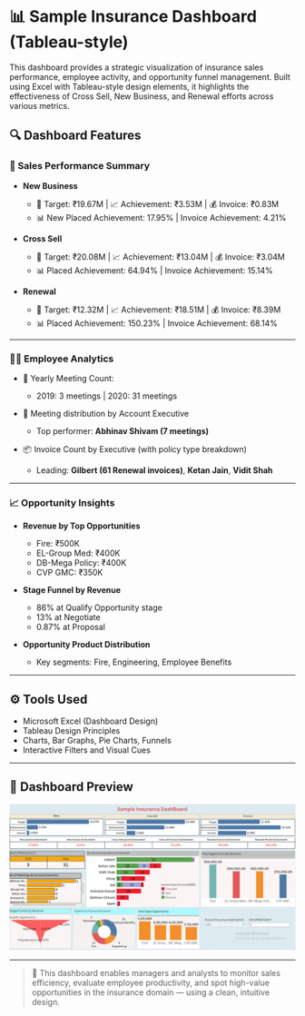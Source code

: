# 📊 Sample Insurance Dashboard (Tableau-style)

This dashboard provides a strategic visualization of insurance sales performance, employee activity, and opportunity funnel management. Built using Excel with Tableau-style design elements, it highlights the effectiveness of Cross Sell, New Business, and Renewal efforts across various metrics.

## 🔍 Dashboard Features

### 🔹 Sales Performance Summary
- **New Business**
  - 🎯 Target: ₹19.67M | 📈 Achievement: ₹3.53M | 💰 Invoice: ₹0.83M
  - 📊 New Placed Achievement: 17.95% | Invoice Achievement: 4.21%

- **Cross Sell**
  - 🎯 Target: ₹20.08M | 📈 Achievement: ₹13.04M | 💰 Invoice: ₹3.04M
  - 📊 Placed Achievement: 64.94% | Invoice Achievement: 15.14%

- **Renewal**
  - 🎯 Target: ₹12.32M | 📈 Achievement: ₹18.51M | 💰 Invoice: ₹8.39M
  - 📊 Placed Achievement: 150.23% | Invoice Achievement: 68.14%

---

### 🧑‍💼 Employee Analytics
- 📅 Yearly Meeting Count:  
  - 2019: 3 meetings | 2020: 31 meetings
- 👥 Meeting distribution by Account Executive
  - Top performer: **Abhinav Shivam (7 meetings)**

- 📦 Invoice Count by Executive (with policy type breakdown)
  - Leading: **Gilbert (61 Renewal invoices)**, **Ketan Jain**, **Vidit Shah**

---

### 📈 Opportunity Insights
- **Revenue by Top Opportunities**
  - Fire: ₹500K  
  - EL-Group Med: ₹400K  
  - DB-Mega Policy: ₹400K  
  - CVP GMC: ₹350K

- **Stage Funnel by Revenue**
  - 86% at Qualify Opportunity stage  
  - 13% at Negotiate  
  - 0.87% at Proposal

- **Opportunity Product Distribution**
  - Key segments: Fire, Engineering, Employee Benefits

---

## ⚙️ Tools Used
- Microsoft Excel (Dashboard Design)
- Tableau Design Principles
- Charts, Bar Graphs, Pie Charts, Funnels
- Interactive Filters and Visual Cues

---

## 📸 Dashboard Preview

![Dashboard Preview](./Tableau.png)

---

> 🚀 This dashboard enables managers and analysts to monitor sales efficiency, evaluate employee productivity, and spot high-value opportunities in the insurance domain — using a clean, intuitive design.
